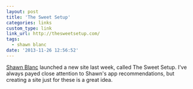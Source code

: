 ```yaml
---
layout: post
title: 'The Sweet Setup'
categories: links
custom_type: link
link_url: http://thesweetsetup.com/
tags:
  - shawn blanc
date: '2013-11-26 12:56:52'
---
```

[Shawn Blanc](http://shawnblanc.net/) launched a new site last week, called The Sweet Setup. I've always payed close attention to Shawn's app recommendations, but creating a site just for these is a great idea.
